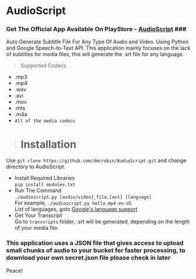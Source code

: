 # AudioScript
### Get The Official App Available On PlayStore - [AudioScript](https://play.google.com/store/apps/details?id=com.prktech.audioscript) ###<br>
Auto Generate Subtitle File For Any Type Of Audio and Video. Using Python and Google Speech-to-Text API. This application mainly focuses on the lack of subtitles for media files, this will generate the .srt file for any language.
> Supported Codecs
- .mp3
- .mp4
- .wav
- .avi
- .mov
- .mts
- .m4a
- `All of the media codecs`

> # Installation
Use `git clone https://github.com/dmcrobin/AudioScript.git` and change directory to AudioScript.

- Install Required Libraries<br>
`pip install modules.txt`
- Run The Command<br>
`./audioscript.py [audio/video]_file.[ext] [language]` <br>
For example, `./audioscript.py hello.mp4 en-US`<br>
List of languages, goto [Google's language support](https://cloud.google.com/speech-to-text/docs/languages)
- Get Your Transcript<br>
Go to `transcripts` folder, .srt will be generated, depending on the length of your media file.

### This application uses a JSON file that gives access to upload small chunks of audio to your bucket for faster processing, to download your own secret.json file please check in later

Peace!
